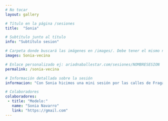 ```yaml
---
# No tocar
layout: gallery

# Título en la página /sesiones
title:  "Sonia"

# Subtítulo junto al título 
info: "Subtítulo sesion"

# Carpeta donde buscará las imágenes en /images/. Debe tener el mismo nombre y sin espacios
images: Sonia-vecina

# Enlace personalizado ej: ariadnaballestar.com/sesiones/NOMBRESESION
permalink: /sonia-vecina

# Información detallada sobre la sesión
informacion: "Con Sonia hicimos una mini sesión por las calles de Fraga. En lugares que nos han visto crecer, por los que solíamos corretear y hacer el gamberro, pero esta vez, los recorrimos para darles una nueva visión. Como es habitual en Fraga por esas fechas, la niebla nos acompañó durante casi toda la sesión."

# Colaboradores
colaboradores:
 - title: "Modelo:"
   name: "Sonia Navarro"
   link: "https://gmail.com"
---
```

